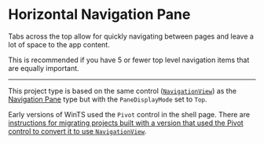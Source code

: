 ﻿# Horizontal Navigation Pane

Tabs across the top allow for quickly navigating between pages and leave a lot of space to the app content.

This is recommended if you have 5 or fewer top level navigation items that are equally important.

---

This project type is based on the same control ([`NavigationView`](https://docs.microsoft.com/en-us/windows/uwp/design/controls-and-patterns/navigationview)) as the [Navigation Pane](./navigationpane.md) type but with the `PaneDisplayMode` set to `Top`.

Early versions of WinTS used the `Pivot` control in the shell page. There are [instructions for migrating projects built with a version that used the Pivot control to convert it to use `NavigationView`](./updatetohorizontalnavview.md).

